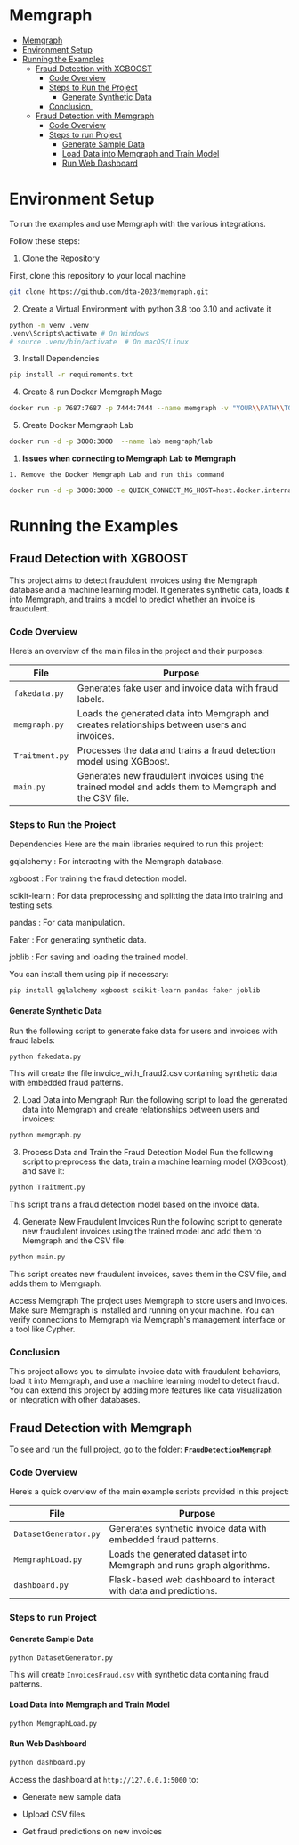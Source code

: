 # Memgraph

- [Memgraph](#memgraph)
- [Environment Setup](#environment-setup)
- [Running the Examples](#running-the-examples)
  - [Fraud Detection with XGBOOST](#fraud-detection-with-xgboost)
    - [Code Overview](#code-overview)
    - [Steps to Run the Project](#steps-to-run-the-project)
      - [Generate Synthetic Data](#generate-synthetic-data)
    - [Conclusion ](#conclusion)
  - [Fraud Detection with Memgraph](#fraud-detection-with-memgraph)
    - [Code Overview](#code-overview-1)
    - [Steps to run Project](#steps-to-run-project)
      - [Generate Sample Data](#generate-sample-data)
      - [Load Data into Memgraph and Train Model](#load-data-into-memgraph-and-train-model)
      - [Run Web Dashboard](#run-web-dashboard)
  

# Environment Setup

To run the examples and use Memgraph with the various integrations.

Follow these steps:

1. Clone the Repository
  
  First, clone this repository to your local machine
  
  ```bash
  git clone https://github.com/dta-2023/memgraph.git
  ```

2. Create a Virtual Environment with python 3.8 too 3.10 and activate it
  
  ```bash
  python -m venv .venv
  .venv\Scripts\activate # On Windows
  # source .venv/bin/activate  # On macOS/Linux
  ```
  
3. Install Dependencies
  
  ```bash
  pip install -r requirements.txt
  ```
  
4. Create & run Docker Memgraph Mage
  
  ```bash
  docker run -p 7687:7687 -p 7444:7444 --name memgraph -v "YOUR\\PATH\\TO\\FOLDER:/memgraph" memgraph/memgraph-mage
  ```
  
5. Create Docker Memgraph Lab
  
  ```bash
  docker run -d -p 3000:3000  --name lab memgraph/lab
  ```
  
  1. **Issues when connecting to Memgraph Lab to Memgraph**
    
    1. Remove the Docker Memgraph Lab and run this command
      
  
  ```bash
  docker run -d -p 3000:3000 -e QUICK_CONNECT_MG_HOST=host.docker.internal --name lab memgraph/lab
  ```
  

# Running the Examples

## Fraud Detection with XGBOOST

This project aims to detect fraudulent invoices using the Memgraph database and a machine learning model. It generates synthetic data, loads it into Memgraph, and trains a model to predict whether an invoice is fraudulent.

### Code Overview

Here’s an overview of the main files in the project and their purposes:

| **File** | **Purpose** |
| --- | --- |
| `fakedata.py` | Generates fake user and invoice data with fraud labels. |
| `memgraph.py` | Loads the generated data into Memgraph and creates relationships between users and invoices. |
| `Traitment.py` | Processes the data and trains a fraud detection model using XGBoost. |
| `main.py` | Generates new fraudulent invoices using the trained model and adds them to Memgraph and the CSV file. |

### Steps to Run the Project

Dependencies
Here are the main libraries required to run this project:

gqlalchemy : For interacting with the Memgraph database.

xgboost : For training the fraud detection model.

scikit-learn : For data preprocessing and splitting the data into training and testing sets.

pandas : For data manipulation.

Faker : For generating synthetic data.

joblib : For saving and loading the trained model.

You can install them using pip if necessary:

```bash
pip install gqlalchemy xgboost scikit-learn pandas faker joblib
```

#### Generate Synthetic Data

Run the following script to generate fake data for users and invoices with fraud labels:

```bash
python fakedata.py
```

This will create the file invoice_with_fraud2.csv containing synthetic data with embedded fraud patterns.

2. Load Data into Memgraph
  Run the following script to load the generated data into Memgraph and create relationships between users and invoices:

```bash
python memgraph.py
```

3. Process Data and Train the Fraud Detection Model
  Run the following script to preprocess the data, train a machine learning model (XGBoost), and save it:
  

```bash
python Traitment.py
```

This script trains a fraud detection model based on the invoice data.

4. Generate New Fraudulent Invoices
  Run the following script to generate new fraudulent invoices using the trained model and add them to Memgraph and the CSV file:

```bash
python main.py
```

This script creates new fraudulent invoices, saves them in the CSV file, and adds them to Memgraph.

Access Memgraph
The project uses Memgraph to store users and invoices. Make sure Memgraph is installed and running on your machine. You can verify connections to Memgraph via Memgraph's management interface or a tool like Cypher.

### Conclusion 

This project allows you to simulate invoice data with fraudulent behaviors, load it into Memgraph, and use a machine learning model to detect fraud. You can extend this project by adding more features like data visualization or integration with other databases.

## Fraud Detection with Memgraph

To see and run the full project, go to the folder: **`FraudDetectionMemgraph`**

### Code Overview

Here’s a quick overview of the main example scripts provided in this project:

| **File** | **Purpose** |
| --- | --- |
| `DatasetGenerator.py` | Generates synthetic invoice data with embedded fraud patterns. |
| `MemgraphLoad.py` | Loads the generated dataset into Memgraph and runs graph algorithms. |
| `dashboard.py` | Flask-based web dashboard to interact with data and predictions. |

### Steps to run Project

#### Generate Sample Data

```bash
python DatasetGenerator.py
```

This will create `InvoicesFraud.csv` with synthetic data containing fraud patterns.

#### Load Data into Memgraph and Train Model

```bash
python MemgraphLoad.py
```

#### Run Web Dashboard

```bash
python dashboard.py
```

Access the dashboard at `http://127.0.0.1:5000` to:

- Generate new sample data
  
- Upload CSV files
  
- Get fraud predictions on new invoices